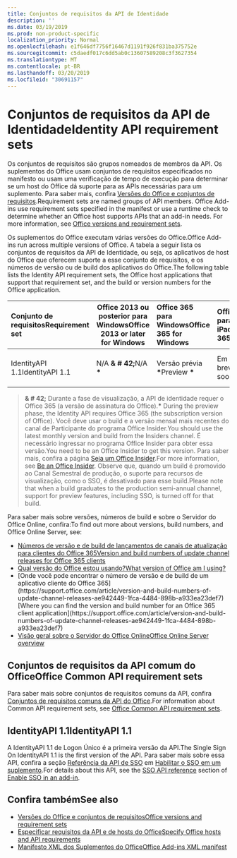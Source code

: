 ```yaml
---
title: Conjuntos de requisitos da API de Identidade
description: ''
ms.date: 03/19/2019
ms.prod: non-product-specific
localization_priority: Normal
ms.openlocfilehash: e1f646df7756f16467d1191f926f831ba375752e
ms.sourcegitcommit: c5daedf017c6dd5ab0c13607589208c3f3627354
ms.translationtype: MT
ms.contentlocale: pt-BR
ms.lasthandoff: 03/20/2019
ms.locfileid: "30691157"
---
```

# <a name="identity-api-requirement-sets"></a><span data-ttu-id="a2809-102">Conjuntos de requisitos da API de Identidade</span><span class="sxs-lookup"><span data-stu-id="a2809-102">Identity API requirement sets</span></span>

<span data-ttu-id="a2809-p101">Os conjuntos de requisitos são grupos nomeados de membros da API. Os suplementos do Office usam conjuntos de requisitos especificados no manifesto ou usam uma verificação de tempo de execução para determinar se um host do Office dá suporte para as APIs necessárias para um suplemento. Para saber mais, confira [Versões do Office e conjuntos de requisitos](/office/dev/add-ins/develop/office-versions-and-requirement-sets).</span><span class="sxs-lookup"><span data-stu-id="a2809-p101">Requirement sets are named groups of API members. Office Add-ins use requirement sets specified in the manifest or use a runtime check to determine whether an Office host supports APIs that an add-in needs. For more information, see [Office versions and requirement sets](/office/dev/add-ins/develop/office-versions-and-requirement-sets).</span></span>

<span data-ttu-id="a2809-106">Os suplementos do Office executam várias versões do Office.</span><span class="sxs-lookup"><span data-stu-id="a2809-106">Office Add-ins run across multiple versions of Office.</span></span> <span data-ttu-id="a2809-107">A tabela a seguir lista os conjuntos de requisitos da API de Identidade, ou seja, os aplicativos de host do Office que oferecem suporte a esse conjunto de requisitos, e os números de versão ou de build dos aplicativos do Office.</span><span class="sxs-lookup"><span data-stu-id="a2809-107">The following table lists the Identity API requirement sets, the Office host applications that support that requirement set, and the build or version numbers for the Office application.</span></span>

|  <span data-ttu-id="a2809-108">Conjunto de requisitos</span><span class="sxs-lookup"><span data-stu-id="a2809-108">Requirement set</span></span>  | <span data-ttu-id="a2809-109">Office 2013 ou posterior para Windows</span><span class="sxs-lookup"><span data-stu-id="a2809-109">Office 2013 or later for Windows</span></span> | <span data-ttu-id="a2809-110">Office 365 para Windows</span><span class="sxs-lookup"><span data-stu-id="a2809-110">Office 365 for Windows</span></span>   |  <span data-ttu-id="a2809-111">Office 365 para iPad</span><span class="sxs-lookup"><span data-stu-id="a2809-111">Office 365 for iPad</span></span>  |  <span data-ttu-id="a2809-112">Office 365 para Mac</span><span class="sxs-lookup"><span data-stu-id="a2809-112">Office 365 for Mac</span></span>  | <span data-ttu-id="a2809-113">Office Online</span><span class="sxs-lookup"><span data-stu-id="a2809-113">Office Online</span></span>  | <span data-ttu-id="a2809-114">SharePoint Online</span><span class="sxs-lookup"><span data-stu-id="a2809-114">SharePoint Online</span></span> | <span data-ttu-id="a2809-115">OneDrive.com</span><span class="sxs-lookup"><span data-stu-id="a2809-115">OneDrive.com</span></span> |<span data-ttu-id="a2809-116">Outlook.com e Exchange Online</span><span class="sxs-lookup"><span data-stu-id="a2809-116">Outlook.com & Exchange Online</span></span>|
|:-----|-----|:-----|:-----|:-----|:-----|:-----|:-----|:-----|
| <span data-ttu-id="a2809-117">IdentityAPI 1.1</span><span class="sxs-lookup"><span data-stu-id="a2809-117">IdentityAPI 1.1</span></span>  | <span data-ttu-id="a2809-118">N/A **& # 42;**</span><span class="sxs-lookup"><span data-stu-id="a2809-118">N/A **&#42;**</span></span> | <span data-ttu-id="a2809-119">Versão prévia **&#42;**</span><span class="sxs-lookup"><span data-stu-id="a2809-119">Preview **&#42;**</span></span> | <span data-ttu-id="a2809-120">Em breve</span><span class="sxs-lookup"><span data-stu-id="a2809-120">Coming soon</span></span> | <span data-ttu-id="a2809-121">Versão prévia **&#42;**</span><span class="sxs-lookup"><span data-stu-id="a2809-121">Preview **&#42;**</span></span>| <span data-ttu-id="a2809-122">Visualização</span><span class="sxs-lookup"><span data-stu-id="a2809-122">Preview</span></span> | <span data-ttu-id="a2809-123">Versão prévia</span><span class="sxs-lookup"><span data-stu-id="a2809-123">Preview</span></span>| <span data-ttu-id="a2809-124">Em breve</span><span class="sxs-lookup"><span data-stu-id="a2809-124">Coming soon</span></span> | <span data-ttu-id="a2809-125">Em breve</span><span class="sxs-lookup"><span data-stu-id="a2809-125">Coming soon</span></span> |

> <span data-ttu-id="a2809-126">**& # 42;** Durante a fase de visualização, a API de identidade requer o Office 365 (a versão de assinatura do Office).</span><span class="sxs-lookup"><span data-stu-id="a2809-126">**&#42;** During the preview phase, the Identity API requires Office 365 (the subscription version of Office).</span></span> <span data-ttu-id="a2809-127">Você deve usar o build e a versão mensal mais recentes do canal de Participante do programa Office Insider.</span><span class="sxs-lookup"><span data-stu-id="a2809-127">You should use the latest monthly version and build from the Insiders channel.</span></span> <span data-ttu-id="a2809-128">É necessário ingressar no programa Office Insider para obter essa versão.</span><span class="sxs-lookup"><span data-stu-id="a2809-128">You need to be an Office Insider to get this version.</span></span> <span data-ttu-id="a2809-129">Para saber mais, confira a página [Seja um Office Insider](https://products.office.com/office-insider?tab=tab-1).</span><span class="sxs-lookup"><span data-stu-id="a2809-129">For more information, see [Be an Office Insider](https://products.office.com/office-insider?tab=tab-1).</span></span> <span data-ttu-id="a2809-130">Observe que, quando um build é promovido ao Canal Semestral de produção, o suporte para recursos de visualização, como o SSO, é desativado para esse build.</span><span class="sxs-lookup"><span data-stu-id="a2809-130">Please note that when a build graduates to the production semi-annual channel, support for preview features, including SSO, is turned off for that build.</span></span>

<span data-ttu-id="a2809-131">Para saber mais sobre versões, números de build e sobre o Servidor do Office Online, confira:</span><span class="sxs-lookup"><span data-stu-id="a2809-131">To find out more about versions, build numbers, and Office Online Server, see:</span></span>

- [<span data-ttu-id="a2809-132">Números de versão e de build de lançamentos de canais de atualização para clientes do Office 365</span><span class="sxs-lookup"><span data-stu-id="a2809-132">Version and build numbers of update channel releases for Office 365 clients</span></span>](https://support.office.com/article/version-and-build-numbers-of-update-channel-releases-ae942449-1fca-4484-898b-a933ea23def7)
- [<span data-ttu-id="a2809-133">Qual versão do Office estou usando?</span><span class="sxs-lookup"><span data-stu-id="a2809-133">What version of Office am I using?</span></span>](https://support.office.com/article/What-version-of-Office-am-I-using-932788b8-a3ce-44bf-bb09-e334518b8b19)
- <span data-ttu-id="a2809-134">
  [Onde você pode encontrar o número de versão e de build de um aplicativo cliente do Office 365](https://support.office.com/article/version-and-build-numbers-of-update-channel-releases-ae942449-1fca-4484-898b-a933ea23def7)</span><span class="sxs-lookup"><span data-stu-id="a2809-134">[Where you can find the version and build number for an Office 365 client application](https://support.office.com/article/version-and-build-numbers-of-update-channel-releases-ae942449-1fca-4484-898b-a933ea23def7)</span></span>
- [<span data-ttu-id="a2809-135">Visão geral sobre o Servidor do Office Online</span><span class="sxs-lookup"><span data-stu-id="a2809-135">Office Online Server overview</span></span>](/officeonlineserver/office-online-server-overview)

## <a name="office-common-api-requirement-sets"></a><span data-ttu-id="a2809-136">Conjuntos de requisitos da API comum do Office</span><span class="sxs-lookup"><span data-stu-id="a2809-136">Office Common API requirement sets</span></span>

<span data-ttu-id="a2809-137">Para saber mais sobre conjuntos de requisitos comuns da API, confira [Conjuntos de requisitos comuns da API do Office](office-add-in-requirement-sets.md).</span><span class="sxs-lookup"><span data-stu-id="a2809-137">For information about Common API requirement sets, see [Office Common API requirement sets](office-add-in-requirement-sets.md).</span></span>

## <a name="identityapi-11"></a><span data-ttu-id="a2809-138">IdentityAPI 1.1</span><span class="sxs-lookup"><span data-stu-id="a2809-138">IdentityAPI 1.1</span></span>

<span data-ttu-id="a2809-139">A IdentityAPI 1.1 de Logon Único é a primeira versão da API.</span><span class="sxs-lookup"><span data-stu-id="a2809-139">The Single Sign On IdentityAPI 1.1 is the first version of the API.</span></span> <span data-ttu-id="a2809-140">Para saber mais sobre essa API, confira a seção [Referência da API de SSO](/office/dev/add-ins/develop/sso-in-office-add-ins#sso-api-reference) em [Habilitar o SSO em um suplemento](/office/dev/add-ins/develop/sso-in-office-add-ins).</span><span class="sxs-lookup"><span data-stu-id="a2809-140">For details about this API, see the [SSO API reference](/office/dev/add-ins/develop/sso-in-office-add-ins#sso-api-reference) section of [Enable SSO in an add-in](/office/dev/add-ins/develop/sso-in-office-add-ins).</span></span>

## <a name="see-also"></a><span data-ttu-id="a2809-141">Confira também</span><span class="sxs-lookup"><span data-stu-id="a2809-141">See also</span></span>

- [<span data-ttu-id="a2809-142">Versões do Office e conjuntos de requisitos</span><span class="sxs-lookup"><span data-stu-id="a2809-142">Office versions and requirement sets</span></span>](/office/dev/add-ins/develop/office-versions-and-requirement-sets)
- [<span data-ttu-id="a2809-143">Especificar requisitos da API e de hosts do Office</span><span class="sxs-lookup"><span data-stu-id="a2809-143">Specify Office hosts and API requirements</span></span>](/office/dev/add-ins/develop/specify-office-hosts-and-api-requirements)
- [<span data-ttu-id="a2809-144">Manifesto XML dos Suplementos do Office</span><span class="sxs-lookup"><span data-stu-id="a2809-144">Office Add-ins XML manifest</span></span>](/office/dev/add-ins/develop/add-in-manifests)
